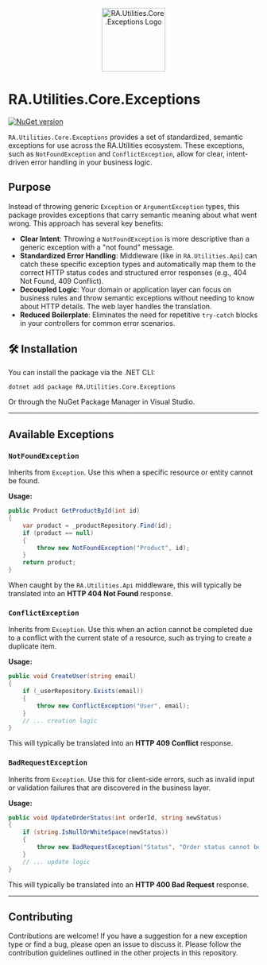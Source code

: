 <p align="center">
  <img src="../../Assets/Images/exceptions.png" alt="RA.Utilities.Core.Exceptions Logo" width="128">
</p>

# RA.Utilities.Core.Exceptions

[![NuGet version](https://img.shields.io/nuget/v/RA.Utilities.Core.Exceptions.svg)](https://www.nuget.org/packages/RA.Utilities.Core.Exceptions/)

`RA.Utilities.Core.Exceptions` provides a set of standardized, semantic exceptions for use across the RA.Utilities ecosystem. These exceptions, such as `NotFoundException` and `ConflictException`, allow for clear, intent-driven error handling in your business logic.

## Purpose

Instead of throwing generic `Exception` or `ArgumentException` types, this package provides exceptions that carry semantic meaning about what went wrong. This approach has several key benefits:

- **Clear Intent**: Throwing a `NotFoundException` is more descriptive than a generic exception with a "not found" message.
- **Standardized Error Handling**: Middleware (like in `RA.Utilities.Api`) can catch these specific exception types and automatically map them to the correct HTTP status codes and structured error responses (e.g., 404 Not Found, 409 Conflict).
- **Decoupled Logic**: Your domain or application layer can focus on business rules and throw semantic exceptions without needing to know about HTTP details. The web layer handles the translation.
- **Reduced Boilerplate**: Eliminates the need for repetitive `try-catch` blocks in your controllers for common error scenarios.

## 🛠️ Installation

You can install the package via the .NET CLI:

```sh
dotnet add package RA.Utilities.Core.Exceptions
```

Or through the NuGet Package Manager in Visual Studio.

---

## Available Exceptions

### `NotFoundException`

Inherits from `Exception`. Use this when a specific resource or entity cannot be found.

**Usage:**

```csharp
public Product GetProductById(int id)
{
    var product = _productRepository.Find(id);
    if (product == null)
    {
        throw new NotFoundException("Product", id);
    }
    return product;
}
```

When caught by the `RA.Utilities.Api` middleware, this will typically be translated into an **HTTP 404 Not Found** response.

### `ConflictException`

Inherits from `Exception`. Use this when an action cannot be completed due to a conflict with the current state of a resource, such as trying to create a duplicate item.

**Usage:**

```csharp
public void CreateUser(string email)
{
    if (_userRepository.Exists(email))
    {
        throw new ConflictException("User", email);
    }
    // ... creation logic
}
```

This will typically be translated into an **HTTP 409 Conflict** response.

### `BadRequestException`

Inherits from `Exception`. Use this for client-side errors, such as invalid input or validation failures that are discovered in the business layer.

**Usage:**

```csharp
public void UpdateOrderStatus(int orderId, string newStatus)
{
    if (string.IsNullOrWhiteSpace(newStatus))
    {
        throw new BadRequestException("Status", "Order status cannot be empty.");
    }
    // ... update logic
}
```

This will typically be translated into an **HTTP 400 Bad Request** response.

---

## Contributing

Contributions are welcome! If you have a suggestion for a new exception type or find a bug, please open an issue to discuss it. Please follow the contribution guidelines outlined in the other projects in this repository.
